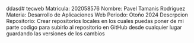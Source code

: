 ddasd# tecweb
Matricula:               202058576
Nombre:                  Pavel Tamanis Rodriguez
Materia:                 Desarrollo de Aplicaciones Web
Periodo:                 Otoño 2024
Descrpcion Repositorio:  Crear repositorios locales en los cuales puedas poner de mi parte codigo para subirlo al repositorio en GitHub desde cualquier lugar guardando las versiones de los cambios


